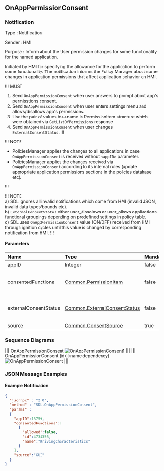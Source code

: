 ## OnAppPermissionConsent


### Notification

Type
: Notification  

Sender
: HMI  

Purpose
: Inform about the User permission changes for some functionality for the named application.

Initiated by HMI for specifying the allowance for the application to perform some functionality. The notification informs the Policy Manager about some changes in application permissions that affect application behavior on HMI.  

!!! MUST
1) Send `OnAppPermissionConsent` when user answers to prompt about app's permisstions consent.  
2) Send `OnAppPermissionConsent` when user enters settings menu and allows/disallows app's permissions.  
3) Use the pair of values id<->name in PermissionItem structure which were obtained via `GetListOfPermissions` response  
4) Send `OnAppPermissionConsent` when user changes `ExternalConsentStatus`.
!!!

!!! NOTE  

* PoliciesManager applies the changes to all applications in case `OnAppPermissionConsent` is received without `<appID>` parameter.
* PoliciesManager applies the changes received via `OnAppPermissionConsent` according to its internal rules (update appropriate application permissions sections in the policies database etc).

!!!

!!! NOTE  
a) SDL ignores all invalid notifications which come from HMI (invalid JSON, invalid data types/bounds etc).  
b) `ExternalConsentStatus` either user_dissalows or user_allows applications functional groupings depending on predefined settings in policy table.  
c) SDL  uses `OnAppPermissionConsent` value (ON/OFF) received from HMI through ignition cycles until this value is changed by corresponding notification from HMI.
!!!

#### Parameters

|Name|Type|Mandatory|Additional|
|:---|:---|:--------|:---------|
|appID|Integer|false||
|consentedFunctions|[Common.PermissionItem](../../common/structs/#permissionitem)|false|array: true<br>minsize: 1<br>maxsize: 100|
|externalConsentStatus|[Common.ExternalConsentStatus](../../common/structs/#externalconsentstatus)|false|array: true <br>minsize: 1<br>maxsize: 100|
|source|[Common.ConsentSource](../../common/enums/#consentsource)|true||

### Sequence Diagrams

|||
OnAppPermissionConsent
![OnAppPermissionConsent1](./assets/OnAppPermissionConsent.png)
|||
|||
OnAppPermissionConsent (id<->name dependency)
![OnAppPermissionConsent](./assets/OnAppPermissionConsent2.png)
|||

### JSON Message Examples

#### Example Notification
```json
{
  "jsonrpc" : "2.0",
  "method" : "SDL.OnAppPermissionConsent",
  "params" :  
  {
    "appID":13759,
    "consentedFunctions":[
      {
        "allowed":false,
        "id":4734356,
        "name":"DrivingCharacteristics"
      }
    ],
    "source":"GUI"
  }
}
```
